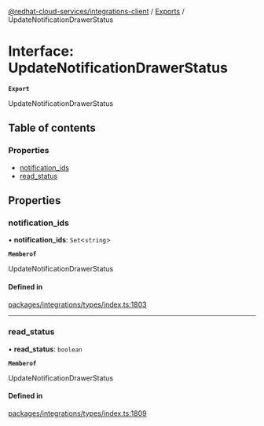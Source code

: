 [@redhat-cloud-services/integrations-client](../README.md) / [Exports](../modules.md) / UpdateNotificationDrawerStatus

# Interface: UpdateNotificationDrawerStatus

**`Export`**

UpdateNotificationDrawerStatus

## Table of contents

### Properties

- [notification\_ids](UpdateNotificationDrawerStatus.md#notification_ids)
- [read\_status](UpdateNotificationDrawerStatus.md#read_status)

## Properties

### notification\_ids

• **notification\_ids**: `Set`\<`string`\>

**`Memberof`**

UpdateNotificationDrawerStatus

#### Defined in

[packages/integrations/types/index.ts:1803](https://github.com/RedHatInsights/javascript-clients/blob/main/packages/integrations/types/index.ts#L1803)

___

### read\_status

• **read\_status**: `boolean`

**`Memberof`**

UpdateNotificationDrawerStatus

#### Defined in

[packages/integrations/types/index.ts:1809](https://github.com/RedHatInsights/javascript-clients/blob/main/packages/integrations/types/index.ts#L1809)
